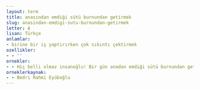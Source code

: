 ```yaml
---
layout: term
title: anasından emdiği sütü burnundan getirmek
slug: anasindan-emdigi-sutu-burnundan-getirmek
letter: A
lisan: Türkçe
anlamlar:
- birine bir iş yaptırırken çok sıkıntı çektirmek
ozellikler:
- - ''
ornekler:
- - Hiç belli olmaz insanoğlu! Bir gün anadan emdiği sütü burnundan getirir.
orneklerkaynak:
- - Bedri Rahmi Eyüboğlu
---
```

